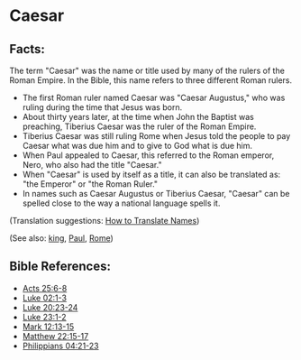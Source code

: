 # Caesar #

## Facts: ##

The term "Caesar" was the name or title used by many of the rulers of the Roman Empire. In the Bible, this name refers to three different Roman rulers.

 * The first Roman ruler named Caesar was "Caesar Augustus," who was ruling during the time that Jesus was born.
 * About thirty years later, at the time when John the Baptist was preaching, Tiberius Caesar was the ruler of the Roman Empire. 
 * Tiberius Caesar was still ruling Rome when Jesus told the people to pay Caesar what was due him and to give to God what is due him.
 * When Paul appealed to Caesar, this referred to the Roman emperor, Nero, who also had the title "Caesar."
 * When "Caesar" is used by itself as a title, it can also be translated as: "the Emperor" or "the Roman Ruler."
 * In names such as Caesar Augustus or Tiberius Caesar, "Caesar" can be spelled close to the way a national language spells it.

(Translation suggestions: [How to Translate Names](en/ta-vol1/translate/man/translate-names))

(See also: [king](../other/king.md), [Paul](../other/paul.md), [Rome](../other/rome.md))

## Bible References: ##

* [Acts 25:6-8](en/tn/act/help/25/06)
* [Luke 02:1-3](en/tn/luk/help/02/01)
* [Luke 20:23-24](en/tn/luk/help/20/23)
* [Luke 23:1-2](en/tn/luk/help/23/01)
* [Mark 12:13-15](en/tn/mrk/help/12/13)
* [Matthew 22:15-17](en/tn/mat/help/22/15)
* [Philippians 04:21-23](en/tn/php/help/04/21)